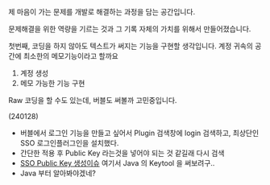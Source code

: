 제 마음이 가는 문제를 개발로 해결하는 과정을 담는 공간입니다.

문제해결을 위한 역량을 기르는 것과 그 기록 자체의 가치를 위해서 만들어졌습니다.

첫번째, 코딩을 하지 않아도 텍스트가 써지는 기능을 구현할 생각입니다.
계정 귀속의 공간에 최소한의 메모기능이라고 할까요
1. 계정 생성
2. 메모 가능한 기능 구현

Raw 코딩을 할 수도 있는데, 버블도 써볼까 고민중입니다.

(240128)
- 버블에서 로그인 기능을 만들고 싶어서 Plugin 검색창에 login 검색하고, 최상단인 SSO 로그인플러그인을 설치했다.
- 간단한 적용 후 Public Key 라는것을 넣어야 되는 것 같길래 다시 검색
- [SSO Public Key 생성이슈](/https://support.google.com/cloudidentity/answer/6342198?hl=ko) 여기서 Java 의 Keytool 을 써보려구..
- Java 부터 알아봐야겠네?
